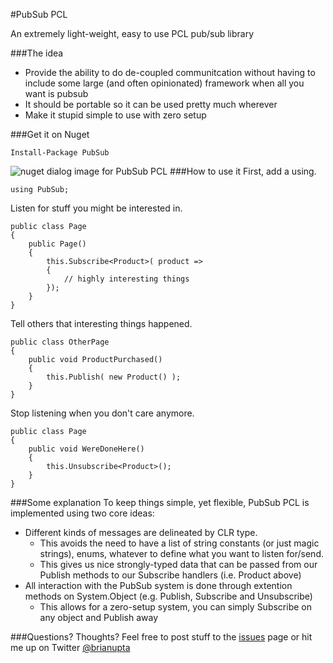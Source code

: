 #PubSub PCL

An extremely light-weight, easy to use PCL pub/sub library

###The idea
* Provide the ability to do de-coupled communitcation without having to include some large (and often opinionated) framework when all you want is pubsub
* It should be portable so it can be used pretty much wherever
* Make it stupid simple to use with zero setup

###Get it on Nuget

	Install-Package PubSub

![nuget dialog image for PubSub PCL](http://i.imgur.com/jH6ONPg.png "Nuget dialog for PubSub PCL")
###How to use it
First, add a using.

	using PubSub;

Listen for stuff you might be interested in.

	public class Page
	{
		public Page()
		{
			this.Subscribe<Product>( product =>
			{
				// highly interesting things
			});
		}
	}
	
Tell others that interesting things happened.

	public class OtherPage
	{
		public void ProductPurchased()
		{
			this.Publish( new Product() );
		}
	}
	
Stop listening when you don't care anymore.

	public class Page
	{
		public void WereDoneHere()
		{
			this.Unsubscribe<Product>();
		}
	}
	
###Some explanation
To keep things simple, yet flexible, PubSub PCL is implemented using two core ideas:
* Different kinds of messages are delineated by CLR type.
	- This avoids the need to have a list of string constants (or just magic strings), enums, whatever to define what you want to listen for/send.
	- This gives us nice strongly-typed data that can be passed from our Publish methods to our Subscribe handlers (i.e. Product above)
* All interaction with the PubSub system is done through extention methods on System.Object (e.g. Publish, Subscribe and Unsubscribe)
	- This allows for a zero-setup system, you can simply Subscribe on any object and Publish away

###Questions? Thoughts?
Feel free to post stuff to the [issues](https://github.com/upta/pubsub/issues) page or hit me up on Twitter [@brianupta](https://twitter.com/brianupta)
